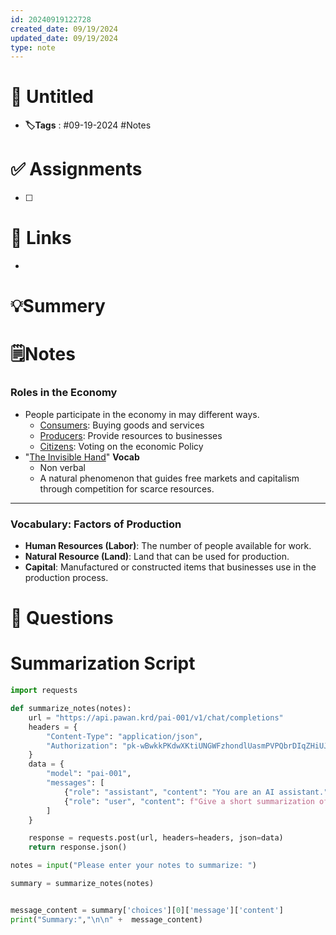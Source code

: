 ```yaml
---
id: 20240919122728
created_date: 09/19/2024
updated_date: 09/19/2024
type: note
---
```


# 📅 Untitled
- **🏷️Tags** : #09-19-2024 #Notes 

# ✅ Assignments
- [ ]  

# 🔗 Links
-

# 💡Summery


# 🗒️Notes


### Roles in the Economy

- People participate in the economy in may different ways. 
	- <u>Consumers</u>: Buying goods and services
	- <u>Producers</u>: Provide resources to businesses
	- <u>Citizens</u>: Voting on the economic Policy
- "<u>The Invisible Hand</u>" **Vocab**
	- Non verbal
	- A natural phenomenon that guides free markets and capitalism through competition for scarce resources. 

--- 

### Vocabulary: Factors of Production

- **Human Resources (Labor)**: The number of people available for work. 
- **Natural Resource (Land)**: Land that can be used for production. 
- **Capital**: Manufactured or constructed items that businesses use in the production process. 

# 🧠 Questions

 



# Summarization Script
```python
import requests

def summarize_notes(notes):
    url = "https://api.pawan.krd/pai-001/v1/chat/completions"
    headers = {
        "Content-Type": "application/json",
        "Authorization": "pk-wBwkkPKdwXKtiUNGWFzhondlUasmPVPQbrDIqZHiUJMXSRUA"
    }
    data = {
        "model": "pai-001",
        "messages": [
            {"role": "assistant", "content": "You are an AI assistant."},
            {"role": "user", "content": f"Give a short summarization of the following notes in a couple sentences with indentation: {notes}"}
        ]
    }

    response = requests.post(url, headers=headers, json=data)
    return response.json()

notes = input("Please enter your notes to summarize: ")

summary = summarize_notes(notes)


message_content = summary['choices'][0]['message']['content']
print("Summary:","\n\n" +  message_content)

```